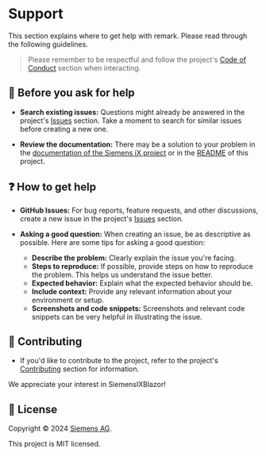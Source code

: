<!--
SPDX-FileCopyrightText: 2024 Siemens AG

SPDX-License-Identifier: MIT
-->

# Support

This section explains where to get help with remark. Please read through the following guidelines.

> Please remember to be respectful and follow the project's [Code of Conduct] section when interacting.

## 🔎 Before you ask for help

* **Search existing issues:**  Questions might already be answered in the project's [Issues] section. Take a moment to search for similar issues before creating a new one.

* **Review the documentation:**  There may be a solution to your problem in the [documentation of the Siemens iX project](https://ix.siemens.io/docs/introduction) or in the [README] of this project.

## ❓ How to get help

* **GitHub Issues:**  For bug reports, feature requests, and other discussions, create a new issue in the project's [Issues] section.

* **Asking a good question:** When creating an issue,  be as descriptive as possible. Here are some tips for asking a good question:
    * **Describe the problem:** Clearly explain the issue you're facing.
    * **Steps to reproduce:** If possible, provide steps on how to reproduce the problem. This helps us understand the issue better.
    * **Expected behavior:** Explain what the expected behavior should be.
    * **Include context:** Provide any relevant information about your environment or setup.
    * **Screenshots and code snippets:**  Screenshots and relevant code snippets can be very helpful in illustrating the issue.

## 🚀 Contributing

* If you'd like to contribute to the project, refer to the project's [Contributing] section for information.

We appreciate your interest in SiemensIXBlazor!

## 📝 License

Copyright © 2024 [Siemens AG].

This project is MIT licensed.

<!-- MARKDOWN LINKS -->
[Issues]: https://github.com/siemens/ix-blazor/issues
[Code of Conduct]: /CODE_OF_CONDUCT.md
[Contributing]: /CONTRIBUTING.md
[README]: /README.md
[Siemens AG]: https://www.siemens.com/
